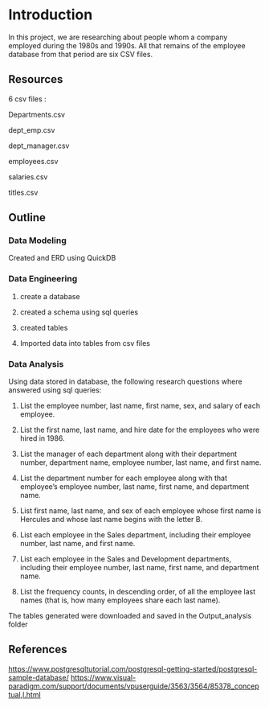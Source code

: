 # Introduction

In this project, we are researching about people whom a company employed during the 1980s and 1990s. All that remains of the employee database from that period are six CSV files.

## Resources

6 csv files :

Departments.csv

dept_emp.csv

dept_manager.csv

employees.csv

salaries.csv

titles.csv

## Outline

### Data Modeling

Created and ERD using QuickDB

### Data Engineering

1) create a database

2) created a schema using sql queries

3) created tables

4) Imported data into tables from csv files

### Data Analysis

Using data stored in database, the following research questions where answered using sql queries:

1) List the employee number, last name, first name, sex, and salary of each employee.

2) List the first name, last name, and hire date for the employees who were hired in 1986.

3) List the manager of each department along with their department number, department name, employee number, last name, and first name.

4) List the department number for each employee along with that employee’s employee number, last name, first name, and department name.

5) List first name, last name, and sex of each employee whose first name is Hercules and whose last name begins with the letter B.

6) List each employee in the Sales department, including their employee number, last name, and first name.

7) List each employee in the Sales and Development departments, including their employee number, last name, first name, and department name.

8) List the frequency counts, in descending order, of all the employee last names (that is, how many employees share each last name).

The tables generated were downloaded and saved in the Output_analysis folder

## References

<https://www.postgresqltutorial.com/postgresql-getting-started/postgresql-sample-database/>
<https://www.visual-paradigm.com/support/documents/vpuserguide/3563/3564/85378_conceptual,l.html>
